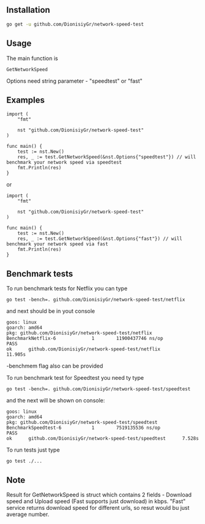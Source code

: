 ## Installation

```sh
go get -u github.com/DionisiyGr/network-speed-test
```

## Usage
The main function is 
```
GetNetworkSpeed
```
Options need string parameter - "speedtest" or "fast"

## Examples
```
import (
	"fmt"

	nst "github.com/DionisiyGr/network-speed-test"
)

func main() {
	test := nst.New()
	res, _ := test.GetNetworkSpeed(&nst.Options{"speedtest"}) // will benchmark your network speed via speedtest
	fmt.Println(res)
}
```
or
```
import (
	"fmt"

	nst "github.com/DionisiyGr/network-speed-test"
)

func main() {
	test := nst.New()
	res, _ := test.GetNetworkSpeed(&nst.Options{"fast"}) // will benchmark your network speed via fast
	fmt.Println(res)
}
```


## Benchmark tests
To run benchmark tests for Netflix you can type
```
go test -bench=. github.com/DionisiyGr/network-speed-test/netflix
```
and next should be in yout console
```
goos: linux
goarch: amd64
pkg: github.com/DionisiyGr/network-speed-test/netflix
BenchmarkNetflix-6             1        11900437746 ns/op
PASS
ok      github.com/DionisiyGr/network-speed-test/netflix        11.905s
```
-benchmem flag also can be provided


To run benchmark test for Speedtest you need ty type
```
go test -bench=. github.com/DionisiyGr/network-speed-test/speedtest
```
and the next will be shown on console:
```
goos: linux
goarch: amd64
pkg: github.com/DionisiyGr/network-speed-test/speedtest
BenchmarkSpeedtest-6           1        7519135536 ns/op
PASS
ok      github.com/DionisiyGr/network-speed-test/speedtest      7.528s
```

To run tests just type
```
go test ./...
```

## Note
Result for GetNetworkSpeed is struct which contains 2 fields - Download speed and Upload speed (Fast supports just download) in kbps.
"Fast" service returns download speed for different urls, so resut would bu just average number.